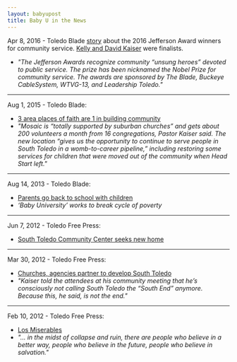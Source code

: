 ```yaml
---
layout: babyupost
title: Baby U in the News
---
```



 Apr 8, 2016 - Toledo Blade [story](http://www.toledoblade.com/local/2016/04/08/4-awarded-recognition-for-community-service.html) about the 2016 Jefferson Award winners for community service. [Kelly and David Kaiser](http://babyutoledo.com/15/our-story) were finalists.
- _"The Jefferson Awards recognize community “unsung heroes” devoted to public service. The prize has been nicknamed the Nobel Prize for community service. The awards are sponsored by The Blade, Buckeye CableSystem, WTVG-13, and Leadership Toledo."_


---


Aug 1, 2015 - Toledo Blade:
 - [3 area places of faith are 1 in building community](http://www.toledoblade.com/Religion/2015/08/01/3-area-places-of-faith-are-1-in-building-community.html)
 - _"Mosaic is “totally supported by suburban churches” and gets about 200 volunteers a month from 16 congregations, Pastor Kaiser said. The new location “gives us the opportunity to continue to serve people in South Toledo in a womb-to-career pipeline,” including restoring some services for children that were moved out of the community when Head Start left."_


---



Aug 14, 2013 - Toledo Blade:
 - [Parents go back to school with children](http://toledoblade.com/Education/2013/08/15/Parents-go-back-to-school-with-children-Copy.html) 
 - _‘Baby University’ works to *break cycle of poverty*_


---


Jun 7, 2012 - Toledo Free Press:
 - [South Toledo Community Center seeks new home](http://babyutoledo.com/263/jun-2012-toledo-free-press-article-that-mentions-mosaic-ministries)


---


Mar 30, 2012 - Toledo Free Press:
 - [Churches, agencies partner to develop South Toledo](http://babyutoledo.com/257/mar-2012-toledo-free-press-article-that-mentions-mosaic-ministries)
- _"Kaiser told the attendees at his community meeting that he’s consciously not calling South Toledo the “South End” anymore. Because this, he said, is not the end."_


---


Feb 10, 2012 - Toledo Free Press:
 - [Los Miserables](http://babyutoledo.com/251/feb-2012-toledo-free-press-article-about-mosaic-ministries)
- _"... in the midst of collapse and ruin, there are people who believe in a better way, people who believe in the future, people who believe in salvation."_
